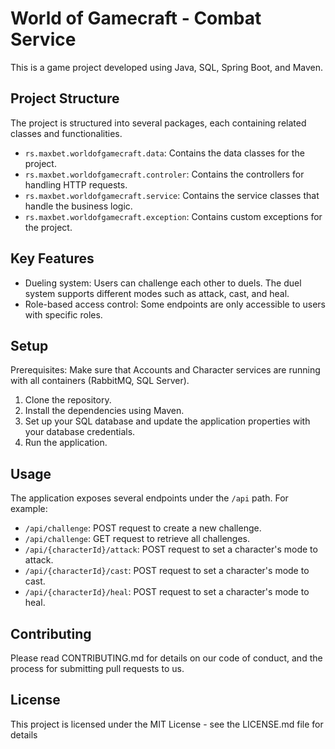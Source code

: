 # World of Gamecraft - Combat Service

This is a game project developed using Java, SQL, Spring Boot, and Maven.

## Project Structure

The project is structured into several packages, each containing related classes and functionalities.

- `rs.maxbet.worldofgamecraft.data`: Contains the data classes for the project.
- `rs.maxbet.worldofgamecraft.controler`: Contains the controllers for handling HTTP requests.
- `rs.maxbet.worldofgamecraft.service`: Contains the service classes that handle the business logic.
- `rs.maxbet.worldofgamecraft.exception`: Contains custom exceptions for the project.

## Key Features

- Dueling system: Users can challenge each other to duels. The duel system supports different modes such as attack, cast, and heal.
- Role-based access control: Some endpoints are only accessible to users with specific roles.

## Setup

Prerequisites: Make sure that Accounts and Character services are running with all containers (RabbitMQ, SQL Server).
1. Clone the repository.
2. Install the dependencies using Maven.
3. Set up your SQL database and update the application properties with your database credentials.
4. Run the application.

## Usage

The application exposes several endpoints under the `/api` path. For example:

- `/api/challenge`: POST request to create a new challenge.
- `/api/challenge`: GET request to retrieve all challenges.
- `/api/{characterId}/attack`: POST request to set a character's mode to attack.
- `/api/{characterId}/cast`: POST request to set a character's mode to cast.
- `/api/{characterId}/heal`: POST request to set a character's mode to heal.

## Contributing

Please read CONTRIBUTING.md for details on our code of conduct, and the process for submitting pull requests to us.

## License

This project is licensed under the MIT License - see the LICENSE.md file for details